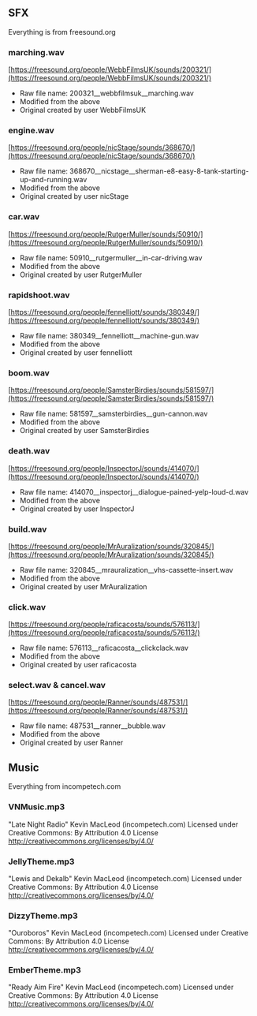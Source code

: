 ## SFX
Everything is from freesound.org

### marching.wav
[https://freesound.org/people/WebbFilmsUK/sounds/200321/](https://freesound.org/people/WebbFilmsUK/sounds/200321/)
- Raw file name: 200321__webbfilmsuk__marching.wav
- Modified from the above
- Original created by user WebbFilmsUK

### engine.wav
[https://freesound.org/people/nicStage/sounds/368670/](https://freesound.org/people/nicStage/sounds/368670/)
- Raw file name: 368670__nicstage__sherman-e8-easy-8-tank-starting-up-and-running.wav
- Modified from the above
- Original created by user nicStage

### car.wav
[https://freesound.org/people/RutgerMuller/sounds/50910/](https://freesound.org/people/RutgerMuller/sounds/50910/)
- Raw file name: 50910__rutgermuller__in-car-driving.wav
- Modified from the above
- Original created by user RutgerMuller

### rapidshoot.wav
[https://freesound.org/people/fennelliott/sounds/380349/](https://freesound.org/people/fennelliott/sounds/380349/)
- Raw file name: 380349__fennelliott__machine-gun.wav
- Modified from the above
- Original created by user fennelliott

### boom.wav
[https://freesound.org/people/SamsterBirdies/sounds/581597/](https://freesound.org/people/SamsterBirdies/sounds/581597/)
- Raw file name: 581597__samsterbirdies__gun-cannon.wav
- Modified from the above
- Original created by user SamsterBirdies

### death.wav
[https://freesound.org/people/InspectorJ/sounds/414070/](https://freesound.org/people/InspectorJ/sounds/414070/)
- Raw file name: 414070__inspectorj__dialogue-pained-yelp-loud-d.wav
- Modified from the above
- Original created by user InspectorJ

### build.wav
[https://freesound.org/people/MrAuralization/sounds/320845/](https://freesound.org/people/MrAuralization/sounds/320845/)
- Raw file name: 320845__mrauralization__vhs-cassette-insert.wav
- Modified from the above
- Original created by user MrAuralization

### click.wav
[https://freesound.org/people/raficacosta/sounds/576113/](https://freesound.org/people/raficacosta/sounds/576113/)
- Raw file name: 576113__raficacosta__clickclack.wav
- Modified from the above
- Original created by user raficacosta

### select.wav & cancel.wav
[https://freesound.org/people/Ranner/sounds/487531/](https://freesound.org/people/Ranner/sounds/487531/)
- Raw file name: 487531__ranner__bubble.wav
- Modified from the above
- Original created by user Ranner

## Music
Everything from incompetech.com

### VNMusic.mp3
"Late Night Radio" Kevin MacLeod (incompetech.com)
Licensed under Creative Commons: By Attribution 4.0 License
http://creativecommons.org/licenses/by/4.0/

### JellyTheme.mp3
"Lewis and Dekalb" Kevin MacLeod (incompetech.com)
Licensed under Creative Commons: By Attribution 4.0 License
http://creativecommons.org/licenses/by/4.0/

### DizzyTheme.mp3
"Ouroboros" Kevin MacLeod (incompetech.com)
Licensed under Creative Commons: By Attribution 4.0 License
http://creativecommons.org/licenses/by/4.0/

### EmberTheme.mp3
"Ready Aim Fire" Kevin MacLeod (incompetech.com)
Licensed under Creative Commons: By Attribution 4.0 License
http://creativecommons.org/licenses/by/4.0/
